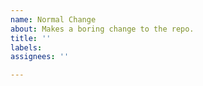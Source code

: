 ```yaml
---
name: Normal Change
about: Makes a boring change to the repo.
title: ''
labels: 
assignees: ''

---
```

